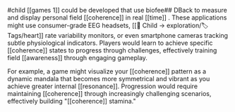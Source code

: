 #child 
[[games 1]]  could be developed that use biofee## DBack to measure and display personal field [[coherence]] in real [[time]] . These applications might use consumer-grade EEG headsets, [[🎈 Child → exploration/🏷️ Tags/heart]]  rate variability monitors, or even smartphone cameras tracking subtle physiological indicators. Players would learn to achieve specific [[coherence]] states to progress through challenges, effectively training field [[awareness]]  through engaging gameplay.

For example, a game might visualize your [[coherence]] pattern as a dynamic mandala that becomes more symmetrical and vibrant as you achieve greater internal [[resonance]]. Progression would require maintaining [[coherence]] through increasingly challenging scenarios, effectively building "[[coherence]] stamina."